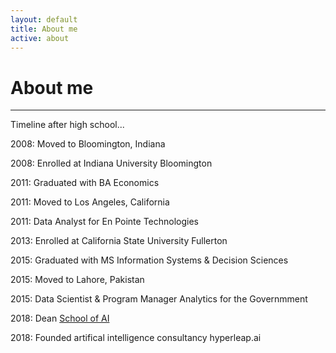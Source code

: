 ```yaml
---
layout: default
title: About me
active: about
---
```


<p><h1>About me</h1></p>

___


Timeline after high school...

2008: Moved to Bloomington, Indiana

2008: Enrolled at Indiana University Bloomington

2011: Graduated with BA Economics

2011: Moved to Los Angeles, California

2011: Data Analyst for En Pointe Technologies

2013: Enrolled at California State University Fullerton

2015: Graduated with MS Information Systems & Decision Sciences

2015: Moved to Lahore, Pakistan

2015: Data Scientist & Program Manager Analytics for the Governmment

2018: Dean [School of AI](lahorekid.github.io/assets/pdfs/SchoolofAI.pdf)

2018: Founded artifical intelligence consultancy hyperleap.ai






